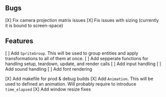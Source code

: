 ## Bugs
[X] Fix camera projection matrix issues
[X] Fix issues with sizing (currently it is bound to screen-space)

## Features
[ ] Add `SpriteGroup`. This will be used to group entities and apply transformations to all of them at once.
[ ] Add sepperate functions for handling setup, teardown, update, and render calls
[ ] Add input handling
[ ] Add sound handling
[ ] Add font rendering

[X] Add makefile for prod & debug builds
[X] Add `Animation`. This will be used to defined an animation. Will probably require to introduce `time_elapsed`
[X] Add window resize fixes